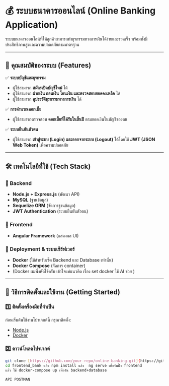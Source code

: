 # 💰 ระบบธนาคารออนไลน์ (Online Banking Application)

ระบบธนาคารออนไลน์ที่ให้ลูกค้าสามารถทำธุรกรรมทางการเงินได้ง่ายและรวดเร็ว พร้อมทั้งมีประสิทธิภาพสูงและความปลอดภัยตามมาตรฐาน

---

## 📜 คุณสมบัติของระบบ (Features)
✅ **ระบบบัญชีและธุรกรรม**
- ผู้ใช้สามารถ **สมัครเปิดบัญชีใหม่** ได้
- ผู้ใช้สามารถ **ฝากเงิน ถอนเงิน โอนเงิน และตรวจสอบยอดคงเหลือ** ได้
- ผู้ใช้สามารถ **ดูประวัติธุรกรรมทางการเงิน** ได้

✅ **การคำนวณดอกเบี้ย**
- ผู้ใช้สามารถตรวจสอบ **ดอกเบี้ยที่ได้รับในสิ้นปี** ตามยอดเงินในบัญชีของตน

✅ **ระบบยืนยันตัวตน**
- ผู้ใช้สามารถ **เข้าสู่ระบบ (Login) และออกจากระบบ (Logout)** ได้โดยใช้ **JWT (JSON Web Token)** เพื่อความปลอดภัย

---

## 🛠 เทคโนโลยีที่ใช้ (Tech Stack)
### **📌 Backend**
- **Node.js + Express.js** (พัฒนา API)
- **MySQL** (ฐานข้อมูล)
- **Sequelize ORM** (จัดการฐานข้อมูล)
- **JWT Authentication** (ระบบยืนยันตัวตน)

### **📌 Frontend**
- **Angular Framework** (แสดงผล UI)

### **📌 Deployment & ระบบเซิร์ฟเวอร์**
- **Docker** (ใช้สำหรับเซ็ต Backend และ Database เท่านั้น)
- **Docker Compose** (จัดการ container)
-  (Docker ผมพึ่งหัดใช้ครับ เข้าใจแค่แนวคิด เรื่อง set docker ใช้ AI ช่วย )

---

## 🚀 วิธีการติดตั้งและใช้งาน (Getting Started)

### **1️⃣ ติดตั้งเครื่องมือที่จำเป็น**
ก่อนเริ่มต้นใช้งานโปรเจกต์นี้ กรุณาติดตั้ง:
- [Node.js]([https://nodejs.org/](https://nodejs.org/en))
- [Docker]([https://www.docker.com/](https://www.docker.com/))

### **2️⃣ ดาวน์โหลดโปรเจกต์**
```sh
git clone [https://github.com/your-repo/online-banking.git](https://github.com/Sittinon2501/Projectclicknext.git)
cd frontend_bank แล้ว npm install แล้ว  ng serve เพื่อรันฝั่ง frontend
แล้ว ใช้ docker-compose up เพื่อรัน backend+database 

API POSTMAN 


